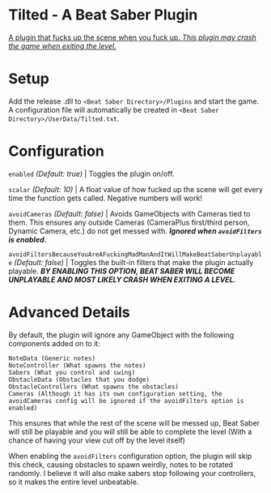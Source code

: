 # Tilted - A Beat Saber Plugin
[A plugin that fucks up the scene when you fuck up. *This plugin may crash the game when exiting the level.*](https://imgur.com/CFesqPf)

# Setup
Add the release .dll to `<Beat Saber Directory>/Plugins` and start the game. A configuration file will automatically be created in `<Beat Saber Directory>/UserData/Tilted.txt`.

# Configuration
`enabled` *(Default: true)* | Toggles the plugin on/off.

`scalar` *(Default: 10)* |  A float value of how fucked up the scene will get every time the function gets called. Negative numbers will work!

`avoidCameras` *(Default: false)* | Avoids GameObjects with Cameras tied to them. This ensures any outside Cameras (CameraPlus first/third person, Dynamic Camera, etc.) do not get messed with. ***Ignored when `avoidFilters` is enabled.***

`avoidFiltersBecauseYouAreAFuckingMadManAndItWillMakeBeatSaberUnplayable` *(Default: false)* | Toggles the built-in filters that make the plugin actually playable. ***BY ENABLING THIS OPTION, BEAT SABER WILL BECOME UNPLAYABLE AND MOST LIKELY CRASH WHEN EXITING A LEVEL.***

# Advanced Details
By default, the plugin will ignore any GameObject with the following components added on to it:

```
NoteData (Generic notes)
NoteController (What spawns the notes)
Sabers (What you control and swing)
ObstacleData (Obstacles that you dodge)
ObstacleControllers (What spawns the obstacles)
Cameras (Although it has its own configuration setting, the avoidCameras config will be ignored if the avoidFilters option is enabled)
```

This ensures that while the rest of the scene will be messed up, Beat Saber will still be playable and you will still be able to complete the level (With a chance of having your view cut off by the level itself)

When enabling the `avoidFilters` configuration option, the plugin will skip this check, causing obstacles to spawn weirdly, notes to be rotated randomly. I believe it will also make sabers stop following your controllers, so it makes the entire level unbeatable.
